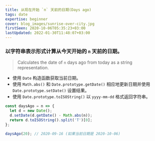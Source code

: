 ```yaml
---
title: 从现在开始 `n` 天前的日期(Days ago)
tags: date
expertise: beginner
cover: blog_images/sunrise-over-city.jpg
firstSeen: 2020-10-06T05:35:23+03:00
lastUpdated: 2022-01-30T11:48:07+03:00
---
```


### 以字符串表示形式计算从今天开始的 `n` 天前的日期。
> Calculates the date of `n` days ago from today as a string representation.

- 使用 `Date` 构造函数获取当前日期。
- 使用 `Math.abs()` 和 `Date.prototype.getDate()` 相应地更新日期并使用 `Date.prototype.setDate()` 设置结果。
- 使用 `Date.prototype.toISOString()` 以 `yyyy-mm-dd` 格式返回字符串。

```js
const daysAgo = n => {
  let d = new Date();
  d.setDate(d.getDate() - Math.abs(n));
  return d.toISOString().split('T')[0];
};
```

```js
daysAgo(20); // 2020-09-16 (如果当前日期是 2020-10-06)
```
